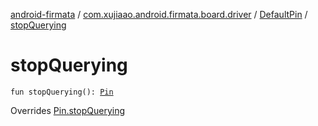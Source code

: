 [android-firmata](../../index.md) / [com.xujiaao.android.firmata.board.driver](../index.md) / [DefaultPin](index.md) / [stopQuerying](./stop-querying.md)

# stopQuerying

`fun stopQuerying(): `[`Pin`](../-pin/index.md)

Overrides [Pin.stopQuerying](../-pin/stop-querying.md)

